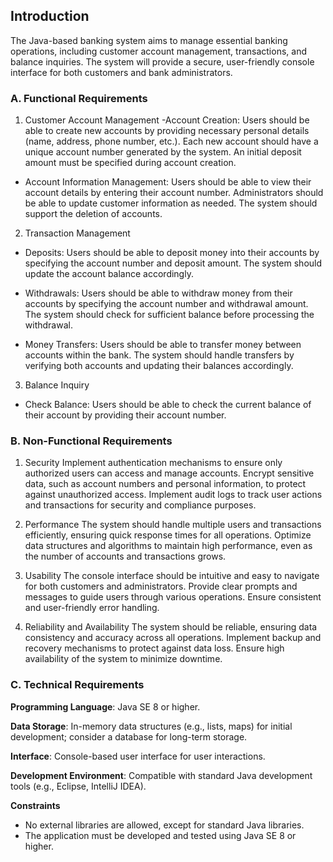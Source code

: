 ## Introduction
The Java-based banking system aims to manage essential banking operations, including customer account management, transactions, and balance inquiries. The system will provide a secure, user-friendly console interface for both customers and bank administrators.

### A. Functional Requirements
1. Customer Account Management
-Account Creation:
Users should be able to create new accounts by providing necessary personal details (name, address, phone number, etc.).
Each new account should have a unique account number generated by the system.
An initial deposit amount must be specified during account creation.

- Account Information Management:
Users should be able to view their account details by entering their account number.
Administrators should be able to update customer information as needed.
The system should support the deletion of accounts.

2. Transaction Management
- Deposits:
Users should be able to deposit money into their accounts by specifying the account number and deposit amount.
The system should update the account balance accordingly.

- Withdrawals:
Users should be able to withdraw money from their accounts by specifying the account number and withdrawal amount.
The system should check for sufficient balance before processing the withdrawal.

- Money Transfers:
Users should be able to transfer money between accounts within the bank.
The system should handle transfers by verifying both accounts and updating their balances accordingly.

3. Balance Inquiry
- Check Balance:
Users should be able to check the current balance of their account by providing their account number.

### B. Non-Functional Requirements
1. Security
Implement authentication mechanisms to ensure only authorized users can access and manage accounts.
Encrypt sensitive data, such as account numbers and personal information, to protect against unauthorized access.
Implement audit logs to track user actions and transactions for security and compliance purposes.

2. Performance
The system should handle multiple users and transactions efficiently, ensuring quick response times for all operations.
Optimize data structures and algorithms to maintain high performance, even as the number of accounts and transactions grows.

3. Usability
The console interface should be intuitive and easy to navigate for both customers and administrators.
Provide clear prompts and messages to guide users through various operations.
Ensure consistent and user-friendly error handling.

4. Reliability and Availability
The system should be reliable, ensuring data consistency and accuracy across all operations.
Implement backup and recovery mechanisms to protect against data loss.
Ensure high availability of the system to minimize downtime.

### C. Technical Requirements
**Programming Language**: Java SE 8 or higher.

**Data Storage**: In-memory data structures (e.g., lists, maps) for initial development; consider a database for long-term storage.

**Interface**: Console-based user interface for user interactions.

**Development Environment**: Compatible with standard Java development tools (e.g., Eclipse, IntelliJ IDEA).

**Constraints**
- No external libraries are allowed, except for standard Java libraries.
- The application must be developed and tested using Java SE 8 or higher.
